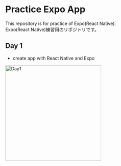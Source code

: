 # Practice Expo App
This repository is for practice of Expo(React Native).  
Expo(React Native)練習用のリポジトリです。


## Day 1
- create app with React Native and Expo
<img src="https://github.com/yuitnnn/practice-expo-app/blob/images/images/day1.png" alt="Day1" title="Day1" width="300">
